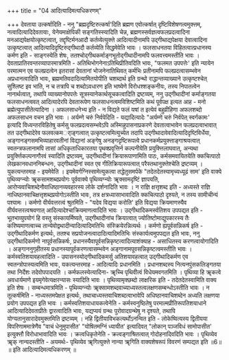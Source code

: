 +++
title = "04 आदित्यादिमत्यधिकरणम्"

+++
देवताया उत्कर्षादिति - ननु "ब्रह्मदृष्टिरुत्कर्षा'दिति ब्रह्मण एवोत्कर्षात् दृष्टिविशेषणत्वमुक्त्तम्, नत्वादित्यादिदेवतायाः, येनेयमाक्षेपिकी सङ्गतिस्स्यादिति चेन्न, ब्रह्मणस्सर्वज्ञत्वफलप्रदत्वादिना मनआद्यपेक्षयोत्कृष्टत्वात्, तद्दृष्टिर्मनआदौ कर्तव्येत्युक्त्ते आदित्यादीनामपि उद्गीथाद्यपेक्षया देवात्वादिना उत्कृष्टत्वात् आदित्यादिदृष्टिरुद्गीथादौ कर्तव्येति सिद्धमेवेति भावः । फलसाधनतया विहितत्वात्प्रधानस्य कर्मण इति - साङ्गस्येति शेषः, ततश्चोद्गीथकर्माङ्गभूतोद्गीथादीनामपि फलवत्त्वमस्तीति भावः । देवताप्रातिरवन्तरव्यापारमात्रमिति - अतिथिभोगनेनाऽतिथिप्रीतिवदिति भावः, "फलमत उपपत्तेः' इति न्यायेन परमात्मन एव फलप्रदत्वेन इतरासां देवतानां भोजनेनातिथिवत् कर्मभिः प्रतीनामपि फलप्रदत्वासम्भवेन अप्रधानत्वादिति भावः, ब्रह्ममतिवदादित्यामितयोपीति चशब्दार्थ इति ग्रन्थो राद्धान्तव्याख्याने उत्कृष्टश्चेत् सुश्लिष्ट इव भाति, न च तत्रापि च शब्दोऽवधारण इति भाष्येणे विरोधश्शङ्कनीयः, तस्य निपातत्वेन नानार्थत्वात्, तथापि व्याख्यानोपपत्तेः सूत्रस्यानेकार्थसूचकत्वादिति द्रष्टव्यम्, ननु उद्गीथादीनां कर्माङ्गतया फलसाधनत्ववत् आदित्यादेरपि देवतारूपेण फलसाधनत्वमविशिष्टमिति कथं पूर्वपक्ष इत्यत आह - मनो ब्रह्मेत्युपासीतेत्यादिना । अफलसाधनेभ्य इति - न विद्यते फलं यषां त इत्येवं बहुव्रीहिणा अफलशब्दो अफलसाधन वचन इति भावः । अर्यम्णे चरुं निर्वपेदिति - यद्यादित्यादेः "अर्यम्णे चरुं निर्वपेत् स्वर्गकामः' इत्यादि विध्यन्तरविहितेषु कर्मसु फलप्रदत्वसम्भवेऽपि अस्मिन्नुपासनाप्रकरणे देवतात्वाभावेन फलप्रदत्वाभावात् तत उद्गीथादेरेव फलवत्कमर्ाङ्गत्वात् उत्कृष्टत्वमित्युच्येत तदापि उद्गीथादावेवादित्यादिदृष्टिविर्धेया, अङ्गानङ्गसमभिव्याहारवतीनां विद्यानां अङ्गेषु अनङ्गदृष्टिरूपत्वे प्रधानकर्मप्रयुक्त्ताङ्गाश्रयत्वात् स्वतन्त्रफलानामपि तासां अधिकृताधिकारतया पृथक्प्रवृत्तिर्न कल्पनीयेति प्रयुक्त्तिलाघवात्, अन्यथा प्रयुर्क्त्तिकल्पनागौरवं स्यादिति द्रष्टव्यम्, उद्गीथादीनां क्रियारूपाणामिति पाठः, कर्मसमवायितयेति क्कचित्पाठो लेखकानवधाननिबन्धनः, उद्गीथादीनां स्वत एव गीतिक्रियारूपत्वात् परैस्तथानुक्त्तेश्चेति द्रष्टव्यम् । युकत्यन्तरमाह - इयमेवेति । इयमेवर्गग्निस्सामेत्युकत्वा तद्धेतुसमर्पके "तदेतदेतस्यामृच्यध्यूढं साम' इति वाक्ये पृथिव्यग्न्योः ॠकसामशब्दप्रयोगः पूर्ववाक्ये पृथिव्यग्न्योः ॠक्सामदृष्टिं ज्ञापयति, आरोप्यवाचिशब्देनौवाधिष्ठानव्यवहारस्य लोके दर्शनादिति भावः । न राज्ञि क्षत्तृशब्द इति - अध्यस्ते राज्ञि नाधिष्ठानवाचिक्षत्तृशब्दप्रयोगोऽस्तीति भावः, तत्र क्षत्रध्यासाभावादिति क्कचित्पाठो दृश्यते, न तस्य सामीचीन्यं पश्यामः । कर्मणो वीर्यवत्तरत्वं श्रुतमिति - "यदेव विद्यया करोति' इति विद्यया क्रियमाणस्यैव वीर्यवत्तरत्वश्रवणात् आदित्यादेश्चाक्रियमाणत्वादिति भावः । उद्गीथादिकमर्स्वतिशय उपपद्यत इति - भूतभाव्युपयोगं हि वस्तु संस्कायर्मिष्यते, उद्गीथादीनांच क्रियात्वात् ज्योतिष्टोमाद्युपकारस्य तैः करिष्यमाणत्वाच्च तान्येवोद्वथादीन्यादित्यादिमतिभिः संस्क्रियेरन्नित्यर्थः । कर्मणो ह्यपूर्वसन्निकर्ष इति - उद्गीथादिकर्मण इत्यर्थः, ततश्च सप्रयोजनत्वादादित्यादिमतिभिः संस्कार्यत्वमुपपद्यत इति भावः, ननु उद्गीथादिकर्मणो नापूर्वसन्निकर्षः, प्रधानस्यैवापूर्वसन्निकृष्टत्वादित्याशंक्याह - असाधितस्य करणत्वायोगादिति । अङ्गाननुगृहीतस्य प्रधानस्यापूर्वकरणत्वासम्भवेन अङ्गानामपूवसन्निकृष्टत्वमस्तीति भावः । कर्मस्वतिशयावहत्वादिति - उपासनस्योद्गीथादिकमर्सु अतिशयावहत्वात् उद्गीथादिकर्मण एव स्वतन्त्रोपास्यत्वमिति भावः, यकत्यन्तरमाह - आदित्यादिः प्रधानमिति । प्रधानशब्दस्य नित्यनपुंसकलिङ्गतया तथा निर्देशः तदेवोपपादयति । कर्मफलस्येत्यादिना- ॠच्चि पृथिवीत्वं विधेयमवगतमिति । पृथिव्या हि ॠकत्वे अवधार्यमाणे इयमृगेवेत्यक्षरन्यासः स्यादिति भावः । पृथिव्यामृक्छब्दो लाक्षरिक इति - तदेतदेतस्वामिति वाक्य इति शेषः । सम्बन्धमात्रमिति - पृथिव्यग्न्योः ॠक्सामशब्दवाच्याध्यस्तत्वलक्षणसम्बन्धोऽस्तीति भावः । न तूत्कर्षमिति - नाध्यस्तमपेक्षत इत्यर्थः, तथाचाध्यस्तवाचिशब्दत्वाभावेपि अधिष्ठानवाचिशब्देन अध्यति लक्षणया प्रयोग उपपद्यत इति भावः । कर्मस्वतिशयाधायकत्वेनेति - कर्मस्वनुष्ठितेषु परमात्मप्रीतिरूपतिशयाधाने आदित्यादिदेवताप्रीतेः द्वारत्वादिति भावः, यद्यप्ययं ग्रन्थः पुरोवादग्रन्थेषु न दृश्यते, तथापि योग्यतानुसारादेवमुक्त्तमिति द्रष्टव्यम् । नहि द्वितीयाविभकत्यर्थोऽनन्वित इति - लोकेष्वित्यस्य द्वितीयया विपरिणाममात्रेणैव "वाचं धेनुमुपासीत' "योषितमग्निं ध्यायीत' इत्यादिवत् "लोकान् पञ्जविधं सामोपासीत' इत्युक्त्तौ विरोधाभावादिति भावः । क्रत्वधिकृतेनेति - क्रत्वङ्गाश्रितत्वात् गोदोहनादिवदिति भावः । पृथिव्येव ॠक् नान्यदस्तीति - अयमर्थः- पृथिव्येव ॠगित्युक्त्ते नान्या ॠगिति वाक्यशेषरूपं विवरणं सम्पद्यत इति ॥6॥ ॥ इति आदित्यादिमत्यधिकरणम् ॥